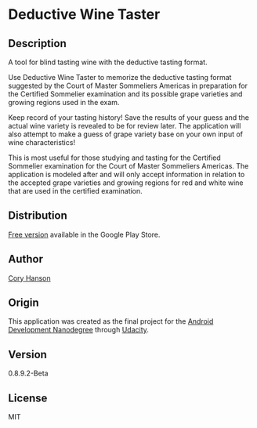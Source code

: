 # Deductive Wine Taster

## Description
A tool for blind tasting wine with the deductive tasting format.

Use Deductive Wine Taster to memorize the deductive tasting format suggested by the Court of Master Sommeliers Americas in preparation for the Certified Sommelier examination and its possible grape varieties and growing regions used in the exam.

Keep record of your tasting history! Save the results of your guess and the actual wine variety is revealed to be for review later. The application will also attempt to make a guess of grape variety base on your own input of wine characteristics!

This is most useful for those studying and tasting for the Certified Sommelier examination for the Court of Master Sommeliers Americas. The application is modeled after and will only accept information in relation to the accepted grape varieties and growing regions for red and white wine that are used in the certified examination.

## Distribution
[Free version](https://play.google.com/store/apps/details?id=com.wineguesser.deductive.free) available in the Google Play Store.

## Author
[Cory Hanson](https://coryhanson.us)

## Origin
This application was created as the final project for the [Android Development Nanodegree](https://www.udacity.com/course/android-developer-nanodegree-by-google--nd801) through [Udacity](https://www.udacity.com/).

## Version
0.8.9.2-Beta

## License
MIT
